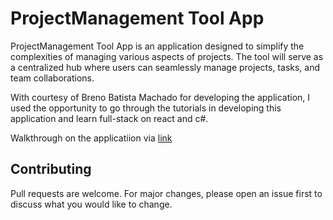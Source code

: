 # ProjectManagement Tool App

ProjectManagement Tool App is an application designed to simplify the complexities of managing various aspects of projects. The tool will serve as a centralized hub where users can seamlessly manage projects, tasks, and team collaborations.

With courtesy of Breno Batista Machado for developing the application, I used the opportunity to go through the tutorials in developing this application and learn full-stack on react and c#.

Walkthrough on the applicatiion via
[link](https://medium.com/@brenobm/building-a-project-management-tool-with-asp-net-f5f40cd84a04)

## Contributing

Pull requests are welcome. For major changes, please open an issue first
to discuss what you would like to change.